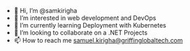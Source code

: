 - 👋 Hi, I’m @samkirigha
- 👀 I’m interested in web development and DevOps
- 🌱 I’m currently learning Deployment with Kubernetes
- 💞️ I’m looking to collaborate on a .NET Projects
- 📫 How to reach me samuel.kirigha@griffinglobaltech.com

<!---
samkirigha/samkirigha is a ✨ special ✨ repository because its `README.md` (this file) appears on your GitHub profile.
You can click the Preview link to take a look at your changes.
--->
